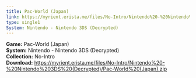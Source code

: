 ```yaml
---
title: Pac-World (Japan)
link: https://myrient.erista.me/files/No-Intro/Nintendo%20-%20Nintendo%203DS%20(Decrypted)/Pac-World%20(Japan).zip
type: single1
System: Nintendo - Nintendo 3DS (Decrypted)
---
```

<b>Game:</b> Pac-World (Japan)<br>
<b>System:</b> Nintendo - Nintendo 3DS (Decrypted)<br>
<b>Collection:</b> No-Intro<br>
<b>Download:</b> https://myrient.erista.me/files/No-Intro/Nintendo%20-%20Nintendo%203DS%20(Decrypted)/Pac-World%20(Japan).zip